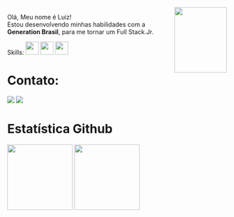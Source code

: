 <img src = "https://i.imgur.com/mhO83HD.png" width = "120px" height = "150px" align = "right">
<p align="left"> 
  Olá, Meu nome é Luiz! <br> Estou desenvolvendo minhas habilidades com a <strong>Generation Brasil</strong>, para me tornar um Full Stack.Jr.

</p>




Skills:
<img src="https://cdn.jsdelivr.net/gh/devicons/devicon/icons/java/java-original.svg" width="30" height="30"/>
<img src="https://cdn.jsdelivr.net/gh/devicons/devicon/icons/mysql/mysql-original.svg" width="30" height="30"/>
<img src="https://cdn.jsdelivr.net/gh/devicons/devicon/icons/spring/spring-original.svg" width="30" height="30"/>


<h1>Contato: </h1>

<div>
<a href="https://www.instagram.com/gustavolms/" target="_blank"><img src="https://img.shields.io/badge/-Instagram-%23E4405F?style=for-the-badge&logo=instagram&logoColor=white" target="_blank"></a>
<a href="https://www.linkedin.com/in/lgustavomachado97/" target="_blank"><img src="https://img.shields.io/badge/-LinkedIn-%230077B5?style=for-the-badge&logo=linkedin&logoColor=white" target="_blank"></a>   
  
</div>

<h1>Estatística Github</h1>
<div>
<a href="https://github.com/LGustavoMachado"> 
<img height="150em" src="https://github-readme-stats.vercel.app/api?username=LGustavoMachado&show_icons=true&theme=tokyonight&include_all_commits=true&count_private=true"/></a>
<img height="150em" src="https://github-readme-stats.vercel.app/api/top-langs/?username=LGustavoMachado&layout=compact&langs_count=7&theme=tokyonight"/>
</div>
